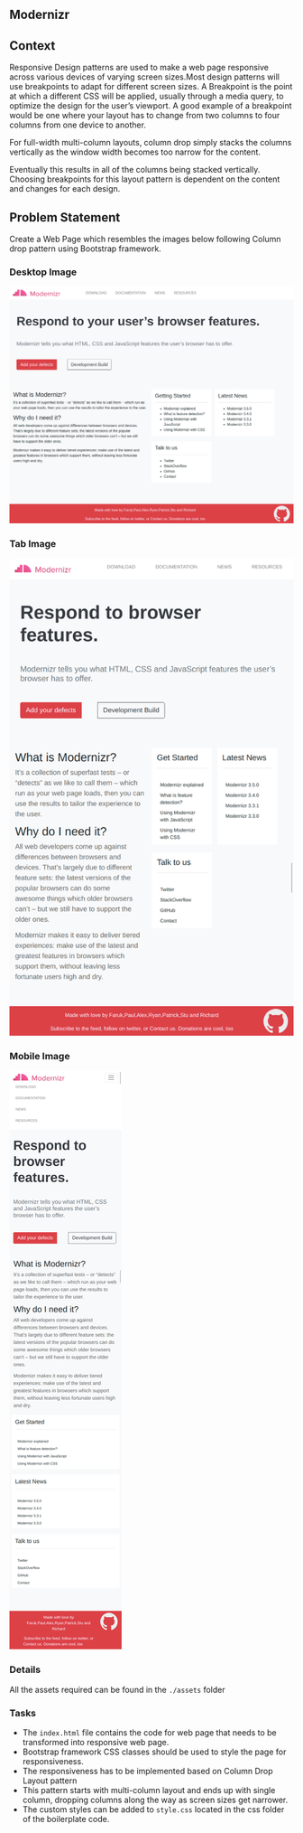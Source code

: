 ## Modernizr

## Context

Responsive Design patterns are used to make a web page responsive across various devices of varying screen sizes.Most design patterns will use breakpoints to adapt for different screen sizes. A Breakpoint is the point at which a different CSS will be applied, usually through a media query, to optimize the design for the user’s viewport. A good example of a breakpoint would be one where your layout has to change from two columns to four columns from one device to another.

For full-width multi-column layouts, column drop simply stacks the columns vertically as the window width becomes too narrow for the content.

Eventually this results in all of the columns being stacked vertically. Choosing breakpoints for this layout pattern is dependent on the content and changes for each design.

## Problem Statement

Create a Web Page which resembles the images below following Column drop pattern using Bootstrap framework.

### Desktop Image

![](./Desktop-Image.png)
### Tab Image

![](./Tab-Image.png)
### Mobile Image

![](./Mobile-Image.png)


### Details

All the assets required can be found in the `./assets` folder

### Tasks

- The `index.html` file contains the code for web page that needs to be transformed into responsive web page.​
- Bootstrap framework CSS classes should be used to style the page for responsiveness.​
- The responsiveness has to be implemented based on Column Drop Layout pattern​
- This pattern starts with multi-column layout and ends up with single column, dropping columns along the way as screen sizes get narrower.​
- The custom styles can be added to `style.css` located in the css folder of the boilerplate code.​